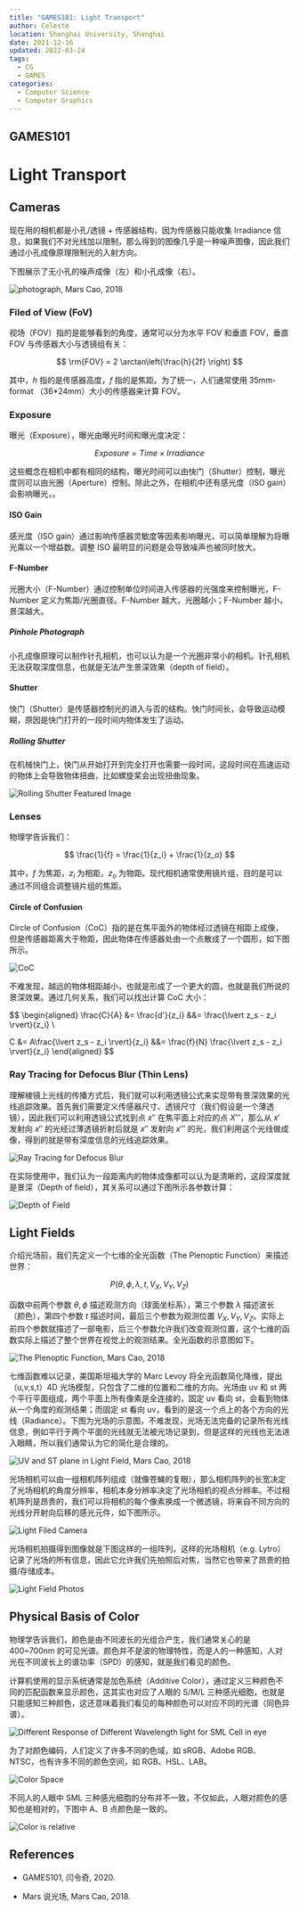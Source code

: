 ```yaml
---
title: "GAMES101: Light Transport"
author: Celeste
location: Shanghai University, Shanghai
date: 2021-12-16
updated: 2022-03-24
tags:
  - CG
  - GAMES
categories:
  - Computer Science
  - Computer Graphics
---
```


## GAMES101

# Light Transport

## Cameras

现在用的相机都是小孔/透镜 + 传感器结构，因为传感器只能收集 Irradiance 信息，如果我们不对光线加以限制，那么得到的图像几乎是一种噪声图像，因此我们通过小孔成像原理限制光的入射方向。

下图展示了无小孔的噪声成像（左）和小孔成像（右）。

![photograph, Mars Cao, 2018](./assets/photograph.png)

### Filed of View (FoV)

视场（FOV）指的是能够看到的角度，通常可以分为水平 FOV 和垂直 FOV，垂直 FOV 与传感器大小与透镜组有关：

$$
\rm{FOV} = 2 \arctan\left(\frac{h}{2f} \right)
$$

其中，$h$ 指的是传感器高度，$f$ 指的是焦距。为了统一，人们通常使用 35mm-format （36\*24mm）大小的传感器来计算 FOV。

### Exposure

曝光（Exposure），曝光由曝光时间和曝光度决定：

$$
Exposure = Time \times Irradiance
$$

这些概念在相机中都有相同的结构，曝光时间可以由快门（Shutter）控制，曝光度则可以由光圈（Aperture）控制。除此之外，在相机中还有感光度（ISO gain）会影响曝光，。

#### ISO Gain

感光度（ISO gain）通过影响传感器灵敏度等因素影响曝光，可以简单理解为将曝光乘以一个增益数。调整 ISO 最明显的问题是会导致噪声也被同时放大。

#### F-Number

光圈大小（F-Number）通过控制单位时间进入传感器的光强度来控制曝光，F-Number 定义为焦距/光圈直径。F-Number 越大，光圈越小；F-Number 越小，景深越大。

##### Pinhole Photograph

小孔成像原理可以制作针孔相机，也可以认为是一个光圈非常小的相机。针孔相机无法获取深度信息，也就是无法产生景深效果（depth of field）。

#### Shutter

快门（Shutter）是传感器控制光的进入与否的结构。快门时间长，会导致运动模糊，原因是快门打开的一段时间内物体发生了运动。

##### Rolling Shutter

在机械快门上，快门从开始打开到完全打开也需要一段时间，这段时间在高速运动的物体上会导致物体扭曲，比如螺旋桨会出现扭曲现象。

![Rolling Shutter Featured Image](./assets/rolling-shutter-featured-image.jpg)

### Lenses

物理学告诉我们：

$$
\frac{1}{f} = \frac{1}{z_i} + \frac{1}{z_o}
$$

其中，$f$ 为焦距，$z_i$ 为相距，$z_o$ 为物距。现代相机通常使用镜片组，目的是可以通过不同组合调整镜片组的焦距。

#### Circle of Confusion

Circle of Confusion（CoC）指的是在焦平面外的物体经过透镜在相距上成像，但是传感器距离大于物距，因此物体在传感器处由一个点散成了一个圆形，如下图所示。

![CoC](./assets/circle-of-confusion.png)

不难发现，越远的物体相距越小，也就是形成了一个更大的圆，也就是我们所说的景深效果。通过几何关系，我们可以找出计算 CoC 大小：

$$
\begin{aligned}
\frac{C}{A} &= \frac{d'}{z_i}
&&= \frac{\lvert z_s - z_i \rvert}{z_i} \\

C &= A\frac{\lvert z_s - z_i \rvert}{z_i}
&&= \frac{f}{N} \frac{\lvert z_s - z_i \rvert}{z_i}
\end{aligned}
$$

### Ray Tracing for Defocus Blur (Thin Lens)

理解棱镜上光线的传播方式后，我们就可以利用透镜公式来实现带有景深效果的光线追踪效果。首先我们需要定义传感器尺寸、透镜尺寸（我们假设是一个薄透镜），因此我们可以利用透镜公式找到点 $x''$ 在焦平面上对应的点 $X'''$，那么从 $x'$ 发射向 $x''$ 的光经过薄透镜折射后就是 $x''$ 发射向 $x'''$ 的光，我们利用这个光线做成像，得到的就是带有深度信息的光线追踪效果。

![Ray Tracing for Defocus Blur](./assets/ray-tracing-for-defocus-blur.png)

在实际使用中，我们认为一段距离内的物体成像都可以认为是清晰的，这段深度就是景深（Depth of field），其关系可以通过下图所示各参数计算：

![Depth of Field](./assets/depth-of-field.png)

## Light Fields

介绍光场前，我们先定义一个七维的全光函数（The Plenoptic Function）来描述世界：

$$
P(\theta, \phi, \lambda, t, V_X, V_Y, V_Z)
$$

函数中前两个参数 $\theta, \phi$ 描述观测方向（球面坐标系），第三个参数 $\lambda$ 描述波长（颜色），第四个参数 $t$ 描述时间，最后三个参数为观测位置 $V_X, V_Y, V_Z$。实际上前四个参数就描述了一部电影，后三个参数允许我们改变观测位置，这个七维的函数实际上描述了整个世界在视觉上的观测结果。全光函数的示意图如下。

![The Plenoptic Function, Mars Cao, 2018](./assets/plenptic-function.png)

七维函数难以记录，美国斯坦福大学的 Marc Levoy 将全光函数简化降维，提出（u,v,s,t）4D 光场模型，只包含了二维的位置和二维的方向。光场由 uv 和 st 两个平行平面组成，两个平面上所有像素是全连接的，固定 uv 看向 st，会看到物体从一个角度的观测结果；而固定 st 看向 uv，看到的是这一个点上的各个方向的光线（Radiance）。下图为光场的示意图，不难发现，光场无法完备的记录所有光线信息，例如平行于两个平面的光线就无法被光场记录到，但是这样的光线也无法进入眼睛，所以我们通常认为它的简化是合理的。

![UV and ST plane in Light Field, Mars Cao, 2018](./assets/light-field-uvst.png)

光场相机可以由一组相机阵列组成（就像苍蝇的复眼），那么相机阵列的长宽决定了光场相机的角度分辨率，相机本身分辨率决定了光场相机的视点分辨率。不过相机阵列是昂贵的，我们可以将相机的每个像素换成一个微透镜，将来自不同方向的光线分开射向后移的感光元件，如下图所示。

![Light Filed Camera](./assets/light-field-camera.png)

光场相机拍摄得到图像就是下图这样的一组阵列，这样的光场相机（e.g. Lytro）记录了光场的所有信息，因此它允许我们先拍照后对焦，当然它也带来了昂贵的拍摄/存储成本。

![Light Field Photos](https://static.leiphone.com/uploads/new/article/740_740/201810/5bb10afb288c7.png?imageMogr2/quality/90)

## Physical Basis of Color

物理学告诉我们，颜色是由不同波长的光组合产生，我们通常关心的是 400~700nm 的可见光谱。颜色并不是波的物理特性，而是人的一种感知，人对光在不同波长上的谱功率（SPD）的感知，就是我们看见的颜色。

计算机使用的显示系统通常是加色系统（Additive Color），通过定义三种颜色不同的匹配函数来显示颜色，这其实也对应了人眼的 S/M/L 三种感光细胞，也就是只能感知三种颜色，这还意味着我们看见的每种颜色可以对应不同的光谱（同色异谱）。

![Different Response of Different Wavelength light for SML Cell in eye](./assets/sml-cell.jpg)

为了对颜色编码，人们定义了许多不同的色域，如 sRGB、Adobe RGB、NTSC，也有许多不同的颜色空间，如 RGB、HSL、LAB。

![Color Space](./assets/color-space.jpg)

不同人的人眼中 SML 三种感光细胞的分布并不一致，不仅如此，人眼对颜色的感知也是相对的，下图中 A、B 点颜色是一致的。

![Color is relative](./assets/relative-color.png)

## References

- GAMES101, 闫令奇, 2020.

- Mars 说光场, Mars Cao, 2018.
